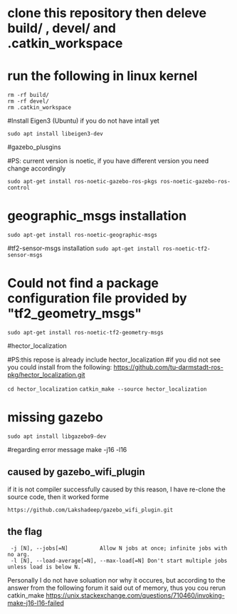 # clone this repository then deleve build/ , devel/ and .catkin_workspace


# run the following in linux kernel
```
rm -rf build/
rm -rf devel/
rm .catkin_workspace
```

#Install Eigen3 (Ubuntu) if you do not have intall yet

```sudo apt install libeigen3-dev```

#gazebo_plusgins
 
#PS: current version is noetic, if you have different version you need change accordingly

```sudo apt-get install ros-noetic-gazebo-ros-pkgs ros-noetic-gazebo-ros-control```


# geographic_msgs installation

```sudo apt-get install ros-noetic-geographic-msgs```

#tf2-sensor-msgs installation
```sudo apt-get install ros-noetic-tf2-sensor-msgs```

# Could not find a package configuration file provided by "tf2_geometry_msgs"
```sudo apt-get install ros-noetic-tf2-geometry-msgs```


#hector_localization

#PS:this repose is already include hector_localization
#if you did not see you could install from the following: https://github.com/tu-darmstadt-ros-pkg/hector_localization.git

```cd hector_localization```
```catkin_make --source hector_localization```

# missing gazebo
```sudo apt install libgazebo9-dev```

#regarding error message make -j16 -l16

## caused by gazebo_wifi_plugin

if it is not compiler successfully caused by this reason, I have re-clone the source code, then it worked forme

``` 
https://github.com/Lakshadeep/gazebo_wifi_plugin.git
```

## the flag

```
 -j [N], --jobs[=N]          Allow N jobs at once; infinite jobs with no arg.
 -l [N], --load-average[=N], --max-load[=N] Don't start multiple jobs unless load is below N.

```

Personally I do not have soluation nor why it occures, but according to the answer from the following forum it said out of memory, thus you cou rerun catkin_make
https://unix.stackexchange.com/questions/710460/invoking-make-j16-l16-failed

